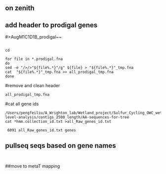 ## on zenith

## add header to prodigal genes
#>AugM1C1D1B_prodigal~~
```

cd 

for file in *.prodigal.fna
do
sed -e "/>/>"${file%.*}"/g" ${file} > "${file%.*}"_tmp.fna
cat  "${file%.*}"_tmp.fna >> all_prodigal_tmp.fna
done

```

#remove and clean header
```
all_prodigal_tmp.fna
```

#cat all gene ids
```
/Users/pengfeiliu/A_Wrighton_lab/Wetland_project/Sulfur_Cycling_OWC_wetland/gene-level-analysis/contigs_2500_length/AA-sequences-for-tree
cat *hmm.collection_id.txt >all_Raw_genes_id.txt

 6091 all_Raw_genes_id.txt genes
```

## pullseq seqs based on gene names
```


```

##move to metaT mapping


##
